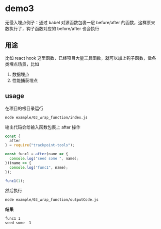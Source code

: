 # demo3

无侵入埋点例子：通过 babel 对源函数包裹一层 before/after 的函数，这样原来数执行了，钩子函数对应的 before/after 也会执行

## 用途

比如 react hook 这里函数，已经项目大量工具函数，就可以加上钩子函数，做各类埋点场景，比如

1. 数据埋点
2. 性能捕获埋点

## usage

在项目的根目录运行

```shell
node example/03_wrap_function/index.js
```

输出代码会给输入函数包裹上 after 操作

```js
const {
  after
} = require("trackpoint-tools");

const func1 = after(name => {
  console.log("seed some ", name);
})(name => {
  console.log("func1", name);
});

func1(1);
```

然后执行

```shell
node example/03_wrap_function/outputCode.js
```

**结果**

```shell
func1 1
seed some  1
```
